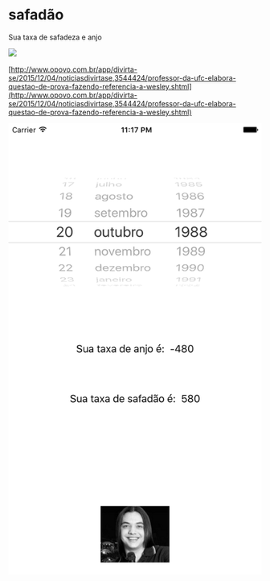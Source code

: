 # safadão
Sua taxa de safadeza e anjo

![](http://imgs.opovo.com.br/app/noticia_132346504881/2015/12/04/3544424/reprod.jpg)

[http://www.opovo.com.br/app/divirta-se/2015/12/04/noticiasdivirtase,3544424/professor-da-ufc-elabora-questao-de-prova-fazendo-referencia-a-wesley.shtml](http://www.opovo.com.br/app/divirta-se/2015/12/04/noticiasdivirtase,3544424/professor-da-ufc-elabora-questao-de-prova-fazendo-referencia-a-wesley.shtml)


![](https://raw.githubusercontent.com/ezefranca/safadao/master/print.png)
